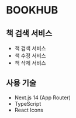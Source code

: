 # BOOKHUB

## 책 검색 서비스

- 책 검색 서비스
- 책 수정 서비스
- 책 삭제 서비스

## 사용 기술

- Next.js 14 (App Router)
- TypeScript
- React Icons
